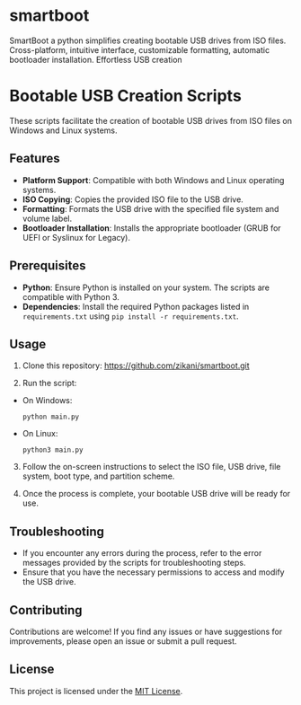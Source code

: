 # smartboot
SmartBoot a python simplifies creating bootable USB drives from ISO files. Cross-platform, intuitive interface, customizable formatting, automatic bootloader installation. Effortless USB creation 

# Bootable USB Creation Scripts

These scripts facilitate the creation of bootable USB drives from ISO files on Windows and Linux systems.

## Features

- **Platform Support**: Compatible with both Windows and Linux operating systems.
- **ISO Copying**: Copies the provided ISO file to the USB drive.
- **Formatting**: Formats the USB drive with the specified file system and volume label.
- **Bootloader Installation**: Installs the appropriate bootloader (GRUB for UEFI or Syslinux for Legacy).

## Prerequisites

- **Python**: Ensure Python is installed on your system. The scripts are compatible with Python 3.
- **Dependencies**: Install the required Python packages listed in `requirements.txt` using `pip install -r requirements.txt`.

## Usage

1. Clone this repository:
https://github.com/zikani/smartboot.git


2. Run the script:
- On Windows:
  ```
  python main.py
  ```
- On Linux:
  ```
  python3 main.py
  ```

3. Follow the on-screen instructions to select the ISO file, USB drive, file system, boot type, and partition scheme.

4. Once the process is complete, your bootable USB drive will be ready for use.

## Troubleshooting

- If you encounter any errors during the process, refer to the error messages provided by the scripts for troubleshooting steps.
- Ensure that you have the necessary permissions to access and modify the USB drive.

## Contributing

Contributions are welcome! If you find any issues or have suggestions for improvements, please open an issue or submit a pull request.

## License

This project is licensed under the [MIT License](LICENSE).

